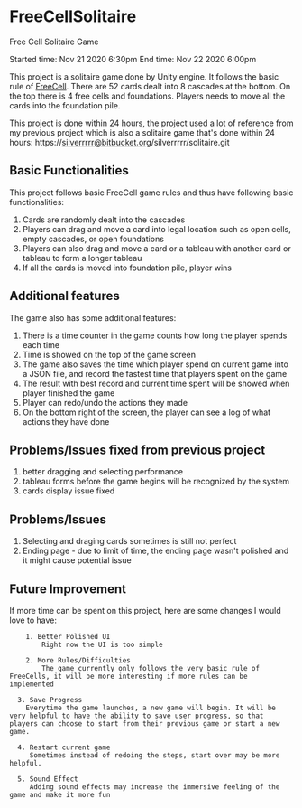 # FreeCellSolitaire
Free Cell Solitaire Game

Started time: Nov 21 2020 6:30pm
End time: Nov 22 2020 6:00pm

This project is a solitaire game done by Unity engine. It follows the basic rule of [FreeCell](https://en.wikipedia.org/wiki/FreeCell).
There are 52 cards dealt into 8 cascades at the bottom. On the top there is 4 free cells and foundations. 
Players needs to move all the cards into the foundation pile.

This project is done within 24 hours, the project used a lot of reference from my previous project which is also a solitaire game that's done within 24 hours: https://silverrrrr@bitbucket.org/silverrrrr/solitaire.git

## Basic Functionalities

This project follows basic FreeCell game rules and thus have following basic functionalities:

1. Cards are randomly dealt into the cascades
2. Players can drag and move a card into legal location such as open cells, empty cascades, or open foundations
3. Players can also drag and move a card or a tableau with another card or tableau to form a longer tableau
4. If all the cards is moved into foundation pile, player wins

## Additional features

The game also has some additional features:

1. There is a time counter in the game counts how long the player spends each time
2. Time is showed on the top of the game screen
3. The game also saves the time which player spend on current game into a JSON file, and record the fastest time that players spent on the game
4. The result with best record and current time spent will be showed when player finished the game
5. Player can redo/undo the actions they made
6. On the bottom right of the screen, the player can see a log of what actions they have done

## Problems/Issues fixed from previous project

1. better dragging and selecting performance
2. tableau forms before the game begins will be recognized by the system
3. cards display issue fixed

## Problems/Issues

1. Selecting and draging cards sometimes is still not perfect
2. Ending page - due to limit of time, the ending page wasn't polished and it might cause potential issue

## Future Improvement

If more time can be spent on this project, here are some changes I would love to have:


```
	1. Better Polished UI
		Right now the UI is too simple
	
	2. More Rules/Difficulties
		The game currently only follows the very basic rule of FreeCells, it will be more interesting if more rules can be implemented
    
  3. Save Progress
    Everytime the game launches, a new game will begin. It will be very helpful to have the ability to save user progress, so that players can choose to start from their previous game or start a new game.
  
  4. Restart current game
     Sometimes instead of redoing the steps, start over may be more helpful.
     
  5. Sound Effect
     Adding sound effects may increase the immersive feeling of the game and make it more fun
```
